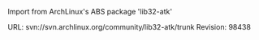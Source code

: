 Import from ArchLinux's ABS package 'lib32-atk'

URL: svn://svn.archlinux.org/community/lib32-atk/trunk
Revision: 98438
